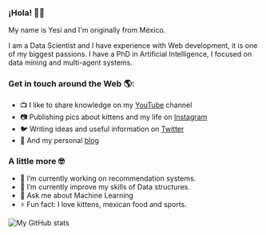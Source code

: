 ### ¡Hola! 👋🏼

My name is Yesi and I'm originally from México.

I am a Data Scientist and I have experience with Web development, it is one of my biggest passions. 
I have a PhD in Artificial Intelligence, I focused on data mining and multi-agent systems.

### Get in touch around the Web 🌎:

- 📺 I like to share knowledge on my [YouTube](https://www.youtube.com/user/silvercorp) channel 
- 📷 Publishing pics about kittens and my life on [Instagram](https://www.instagram.com/yesidaysb)
- 🐦 Writing ideas and useful information on [Twitter](https://www.twitter.com/silvercorp)
- 📝 And my personal [blog](https://www.yesidays.tech)

### A little more 🤓

- 🔭 I’m currently working on recommendation systems.
- 🌱 I’m currently improve my skills of Data structures.
- 💬 Ask me about Machine Learning
- ⚡ Fun fact: I love kittens, mexican food and sports.

![My GitHub stats](https://github-readme-stats.vercel.app/api?username=yesidays&show_icons=true&theme=onedark&count_private=true)
